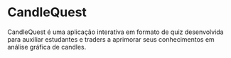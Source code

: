 # CandleQuest
CandleQuest é uma aplicação interativa em formato de quiz desenvolvida para auxiliar estudantes e traders a aprimorar seus conhecimentos em análise gráfica de candles. 
